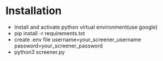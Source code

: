 # Installation
- Install and activate python virtual environment(use google)
- pip install -r requirements.txt
- create .env file
   username=your_screener_username
   password=your_screener_password
- python3 screener.py 


